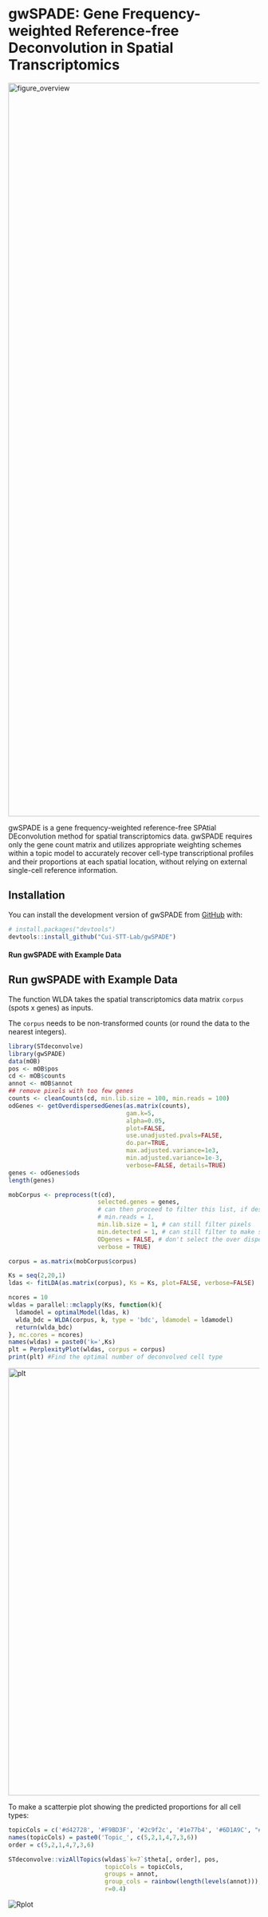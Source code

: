 # gwSPADE: Gene Frequency-weighted Reference-free Deconvolution in Spatial Transcriptomics

<img width="1467" alt="figure_overview" src="https://github.com/user-attachments/assets/f5e33750-773a-46c5-8fa0-2f3a51e900dd" />

gwSPADE is a gene frequency-weighted reference-free SPAtial DEconvolution method for spatial transcriptomics data. gwSPADE requires only the gene count matrix and utilizes appropriate weighting schemes within a topic model to accurately recover cell-type transcriptional profiles and their proportions at each spatial location, without relying on external single-cell reference information.

## Installation

You can install the development version of gwSPADE from [GitHub](https://github.com/Cui-STT-Lab/gwSPADE) with:

```r
# install.packages("devtools")
devtools::install_github("Cui-STT-Lab/gwSPADE")
```

#### **Run gwSPADE with Example Data**
## Run gwSPADE with Example Data

The function WLDA takes the spatial transcriptomics data matrix `corpus` (spots x genes) as inputs.

The `corpus` needs to be non-transformed counts (or round the data to the nearest integers).

```r
library(STdeconvolve)
library(gwSPADE)
data(mOB)
pos <- mOB$pos
cd <- mOB$counts
annot <- mOB$annot
## remove pixels with too few genes
counts <- cleanCounts(cd, min.lib.size = 100, min.reads = 100)
odGenes <- getOverdispersedGenes(as.matrix(counts),
                                 gam.k=5,
                                 alpha=0.05,
                                 plot=FALSE,
                                 use.unadjusted.pvals=FALSE,
                                 do.par=TRUE,
                                 max.adjusted.variance=1e3,
                                 min.adjusted.variance=1e-3,
                                 verbose=FALSE, details=TRUE)
genes <- odGenes$ods
length(genes)

mobCorpus <- preprocess(t(cd),
                         selected.genes = genes,
                         # can then proceed to filter this list, if desired
                         # min.reads = 1, 
                         min.lib.size = 1, # can still filter pixels
                         min.detected = 1, # can still filter to make sure the selected genes are present in at least 1 pixel
                         ODgenes = FALSE, # don't select the over dispersed genes
                         verbose = TRUE)

corpus = as.matrix(mobCorpus$corpus)

Ks = seq(2,20,1)
ldas <- fitLDA(as.matrix(corpus), Ks = Ks, plot=FALSE, verbose=FALSE)

ncores = 10
wldas = parallel::mclapply(Ks, function(k){
  ldamodel = optimalModel(ldas, k)
  wlda_bdc = WLDA(corpus, k, type = 'bdc', ldamodel = ldamodel)
  return(wlda_bdc)
}, mc.cores = ncores)
names(wldas) = paste0('k=',Ks)
plt = PerplexityPlot(wldas, corpus = corpus)
print(plt) #Find the optimal number of deconvolved cell type
```
<img width="855" alt="plt" src="https://github.com/user-attachments/assets/c75a0b9b-bd4a-4ed1-aed6-7f2ae2f77630" />


To make a scatterpie plot showing the predicted proportions for all cell types:
```r
topicCols = c('#d42728', '#F9BD3F', '#2c9f2c', '#1e77b4', '#6D1A9C', "#f4f1de", "#f4a99f")
names(topicCols) = paste0('Topic_', c(5,2,1,4,7,3,6))
order = c(5,2,1,4,7,3,6)

STdeconvolve::vizAllTopics(wldas$`k=7`$theta[, order], pos, 
                           topicCols = topicCols,
                           groups = annot, 
                           group_cols = rainbow(length(levels(annot))),
                           r=0.4)
```
![Rplot](https://github.com/user-attachments/assets/b5ceba8b-3d9b-4d5c-8a81-9b4195552d96)


